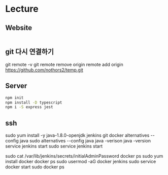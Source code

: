 # Lecture

## Website

```sh
```


## git 다시 연결하기
git remote -v
git remote remove origin
remote add origin https://github.com/nothors2/temp.git

## Server

```sh
npm init
npm install -D typescript
npm i -S express jest
```



## ssh
sudo yum install -y java-1.8.0-openjdk jenkins git docker
  alternatives --config java
  sudo alternatives --config java
  java -verison
  java -version
  service jenkins start
  sudo service jenkins start 
  
  sudo cat /var/lib/jenkins/secrets/initialAdminPassword 
  docker ps
  sudo yum install docker
  docker ps
  sudo usermod -aG docker jenkins 
  sudo service docker start 
  sudo docker ps
